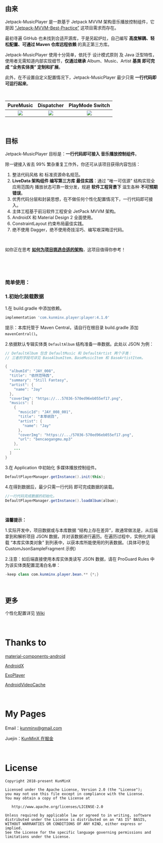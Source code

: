 &nbsp;

## 由来

Jetpack-MusicPlayer 是一款基于 Jetpack MVVM 架构音乐播放控制组件，它是因 [“Jetpack-MVVM-Best-Practice”](https://github.com/KunMinX/Jetpack-MVVM-Best-Practice) 这项目需求而存在。

最初寻遍 GitHub 也未找到合适开源库，于是另起炉灶，自己编写 **高度解耦、轻松配置、可通过 Maven 仓库远程依赖** 的真正第三方库。

Jetpack-MusicPlayer 使用十分简单，依托于 设计模式原则 及 Java 泛型特性，使用者无需知道内部实现细节，**仅通过继承** Album、Music、Artist **基类 即可完成 “业务实体类” 定制和扩展**。

此外，在不设置自定义配置情况下，Jetpack-MusicPlayer 最少只需 **一行代码即可运行起来**。

&nbsp;

|                          PureMusic                           |                                   Dispatcher                                   |                       PlayMode Switch                        |
| :----------------------------------------------------------: |:------------------------------------------------------------------------------:| :----------------------------------------------------------: |
| ![](https://upload-images.jianshu.io/upload_images/57036-eeaa9ea7399d90d5.gif) | ![](https://upload-images.jianshu.io/upload_images/57036-a9b1831b428993b0.gif) | ![](https://upload-images.jianshu.io/upload_images/57036-466fe782f7170a44.gif) |


&nbsp;

## 目标

Jetpack-MusicPlayer 目标是：**一行代码即可接入 音乐播放控制组件**。

除一键接入省去 99% 繁杂重复工作外，你还可从该项目获得内容包括：

1. 整洁代码风格 和 标准资源命名规范。
2. **LiveData 架构组件 编写第三方库 最佳实践**：通过 "唯一可信源" 结构实现全应用范围内 播放状态可靠一致分发，规避 **软件工程背景下** 滋生各种 **不可预期错误**。
3. 优秀代码分层和封装思想，在不做任何个性化配置情况下，一行代码即可接入。
4. 主体工程基于前沿软件工程安全 JetPack MVVM 架构。
5. AndroidX 和 Material Design 2 全面使用。
6. ConstraintLayout 约束布局最佳实践。
7. 绝不使用 Dagger，绝不使用奇技淫巧、编写艰深晦涩代码。

&nbsp;

如你正在思考 [**如何为项目挑选合适的架构**](https://juejin.cn/post/7106042518457810952)，这项目值得你参考！

&nbsp;

&nbsp;

### 简单使用：

### 1.初始化装载数据

1.在 build.gradle 中添加依赖。

```groovy
implementation 'com.kunminx.player:player:4.1.0'
```

提示：本库托管于 Maven Central，请自行在根目录 build.gradle 添加 `mavenCentral()`。

2.依据默认专辑实体类 `DefaultAlbum` 结构准备一串数据。此处以 JSON 为例：

```java
// DefaultAlbum 包含 DefaultMusic 和 DefaultArtist 两个子类：
// 三者的字段可详见 BaseAlbumItem、BaseMusicItem 和 BaseArtistItem。
```

```java
{
  "albumId": "JAY_008",
  "title": "依然范特西",
  "summary": "Still Fantasy",
  "artist": {
    "name": "Jay"
  },
  "coverImg": "https://...57036-570ed96eb055ef17.png",
  "musics": [
    {
      "musicId": "JAY_008_001",
      "title": "本草纲目",
      "artist": {
        "name": "Jay"
      },
      "coverImg": "https://.../57036-570ed96eb055ef17.png",
      "url": "bencaogangmu.mp3"
    },
    ...
  ]
}
```

3.在 Application 中初始化 多媒体播放控制组件。

```java
DefaultPlayerManager.getInstance().init(this);
```

4.在得到数据后，最少只需一行代码 即可完成数据的装载。

```java
//一行代码完成数据的初始化。
DefaultPlayerManager.getInstance().loadAlbum(album);
```

&nbsp;

**温馨提示：**

1.实际开发中，项目数据或与本库数据 “结构上存在差异”，故通常做法是，从后端拿到和解析项目 JSON 数据，并对该数据进行遍历。在遍历过程中，实例化并装载 “本库实体类对象” 到列表中，以获本库所能使用的列表数据。（具体可参见 CustomJsonSampleFragment 示例）

2.注意：如后端直接使用本库实体类读写 JSON 数据，请在 ProGuard Rules 中为该实体类配置混淆白名单：

```java
-keep class com.kunminx.player.bean.** {*;}
```

&nbsp;

## 更多

个性化配置详见 [Wiki](https://github.com/KunMinX/Jetpack-MusicPlayer/wiki/%E4%BD%BF%E7%94%A8%E8%AF%B4%E6%98%8E)

&nbsp;

# Thanks to

[material-components-android](https://github.com/material-components/material-components-android)

[AndroidX](https://developer.android.google.cn/jetpack/androidx)

[ExoPlayer](https://github.com/google/ExoPlayer)

[AndroidVideoCache](https://github.com/danikula/AndroidVideoCache)

&nbsp;

# My Pages

Email：[kunminx@gmail.com](mailto:kunminx@gmail.com)

Juejin：[KunMinX 在掘金](https://juejin.im/user/58ab0de9ac502e006975d757/posts)

&nbsp;

# License

```
Copyright 2018-present KunMinX

Licensed under the Apache License, Version 2.0 (the "License");
you may not use this file except in compliance with the License.
You may obtain a copy of the License at

   http://www.apache.org/licenses/LICENSE-2.0

Unless required by applicable law or agreed to in writing, software
distributed under the License is distributed on an "AS IS" BASIS,
WITHOUT WARRANTIES OR CONDITIONS OF ANY KIND, either express or implied.
See the License for the specific language governing permissions and
limitations under the License.
```